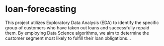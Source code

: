 # loan-forecasting
This project utilizes Exploratory Data Analysis (EDA) to identify the specific group of customers who have taken out loans and successfully repaid them. By employing Data Science algorithms, we aim to determine the customer segment most likely to fulfill their loan obligations...
